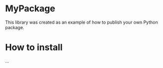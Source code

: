 # MyPackage

This library was created as an example of how to publish your own Python package.

# How to install
...